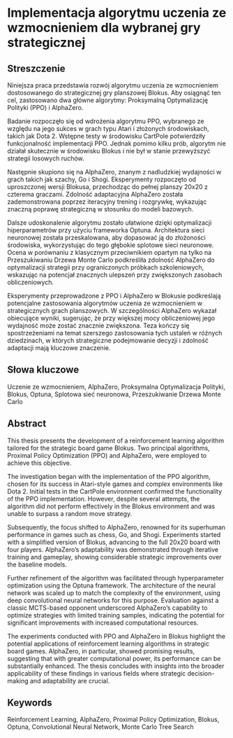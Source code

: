 # Implementacja algorytmu uczenia ze wzmocnieniem dla wybranej gry strategicznej

## Streszczenie

Niniejsza praca przedstawia rozwój algorytmu uczenia ze wzmocnieniem dostosowanego do strategicznej gry planszowej Blokus. Aby osiągnąć ten cel, zastosowano dwa główne algorytmy: Proksymalną Optymalizację Polityki (PPO) i AlphaZero.

Badanie rozpoczęło się od wdrożenia algorytmu PPO, wybranego ze względu na jego sukces w grach typu Atari i złożonych środowiskach, takich jak Dota 2. Wstępne testy w środowisku CartPole potwierdziły funkcjonalność implementacji PPO. Jednak pomimo kilku prób, algorytm nie działał skutecznie w środowisku Blokus i nie był w stanie przewyższyć strategii losowych ruchów.

Następnie skupiono się na AlphaZero, znanym z nadludzkiej wydajności w grach takich jak szachy, Go i Shogi. Eksperymenty rozpoczęto od uproszczonej wersji Blokusa, przechodząc do pełnej planszy 20x20 z czterema graczami. Zdolność adaptacyjna AlphaZero została zademonstrowana poprzez iteracyjny trening i rozgrywkę, wykazując znaczną poprawę strategiczną w stosunku do modeli bazowych.

Dalsze udoskonalenie algorytmu zostało ułatwione dzięki optymalizacji hiperparametrów przy użyciu frameworka Optuna. Architektura sieci neuronowej została przeskalowana, aby dopasować ją do złożoności środowiska, wykorzystując do tego głębokie splotowe sieci neuronowe. Ocena w porównaniu z klasycznym przeciwnikiem opartym na tylko na Przeszukiwaniu Drzewa Monte Carlo podkreśliła zdolność AlphaZero do optymalizacji strategii przy ograniczonych próbkach szkoleniowych, wskazując na potencjał znacznych ulepszeń przy zwiększonych zasobach obliczeniowych.

Eksperymenty przeprowadzone z PPO i AlphaZero w Blokusie podkreślają potencjalne zastosowania algorytmów uczenia ze wzmocnieniem w strategicznych grach planszowych. W szczególności AlphaZero wykazał obiecujące wyniki, sugerując, że przy większej mocy obliczeniowej jego wydajność może zostać znacznie zwiększona. Teza kończy się spostrzeżeniami na temat szerszego zastosowania tych ustaleń w różnych dziedzinach, w których strategiczne podejmowanie decyzji i zdolność adaptacji mają kluczowe znaczenie.

## Słowa kluczowe

Uczenie ze wzmocnieniem, AlphaZero, Proksymalna Optymalizacja Polityki, Blokus, Optuna, Splotowa sieć neuronowa, Przeszukiwanie Drzewa Monte Carlo

## Abstract

This thesis presents the development of a reinforcement learning algorithm tailored for the strategic board game Blokus. Two principal algorithms, Proximal Policy Optimization (PPO) and AlphaZero, were employed to achieve this objective.

The investigation began with the implementation of the PPO algorithm, chosen for its success in Atari-style games and complex environments like Dota 2. Initial tests in the CartPole environment confirmed the functionality of the PPO implementation. However, despite several attempts, the algorithm did not perform effectively in the Blokus environment and was unable to surpass a random move strategy.

Subsequently, the focus shifted to AlphaZero, renowned for its superhuman performance in games such as chess, Go, and Shogi. Experiments started with a simplified version of Blokus, advancing to the full 20x20 board with four players. AlphaZero’s adaptability was demonstrated through iterative training and gameplay, showing considerable strategic improvements over the baseline models.

Further refinement of the algorithm was facilitated through hyperparameter optimization using the Optuna framework. The architecture of the neural network was scaled up to match the complexity of the environment, using deep convolutional neural networks for this purpose. Evaluation against a classic MCTS-based opponent underscored AlphaZero’s capability to optimize strategies with limited training samples, indicating the potential for significant improvements with increased computational resources.

The experiments conducted with PPO and AlphaZero in Blokus highlight the potential applications of reinforcement learning algorithms in strategic board games. AlphaZero, in particular, showed promising results, suggesting that with greater computational power, its performance can be substantially enhanced. The thesis concludes with insights into the broader applicability of these findings in various fields where strategic decision-making and adaptability are crucial.

## Keywords

Reinforcement Learning, AlphaZero, Proximal Policy Optimization, Blokus, Optuna, Convolutional Neural Network, Monte Carlo Tree Search
